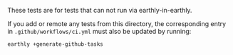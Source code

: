These tests are for tests that can not run via earthly-in-earthly.

If you add or remote any tests from this directory, the corresponding entry in `.github/workflows/ci.yml`
must also be updated by running:

    earthly +generate-github-tasks
